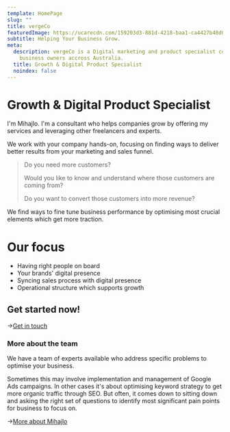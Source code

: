 ```yaml
---
template: HomePage
slug: ""
title: vergeCo
featuredImage: https://ucarecdn.com/159203d3-881d-4218-baa1-ca4427b48d0d/
subtitle: Helping Your Business Grow.
meta:
  description: vergeCo is a Digital marketing and product specialist consulting
    business owners accross Australia.
  title: Growth & Digital Product Specialist
  noindex: false
---
```

# Growth & Digital Product Specialist

I'm Mihajlo. I'm a consultant who helps companies grow by offering my services and leveraging other freelancers and experts.

We work with your company hands-on, focusing on finding ways to deliver better results from your marketing and sales funnel.

> Do you need more customers?
>
> Would you like to know and understand where those customers are coming from?
>
> Do you want to convert those customers into more revenue?

We find ways to fine tune business performance by optimising most crucial elements which get more traction.

# Our focus

* Having right people on board
* Your brands' digital presence
* Syncing sales process with digital presence
* Operational structure which supports growth

## Get started now!

\->[Get in touch](https://vergeco.netlify.app/contact/)

### More about the team

We have a team of experts available who address specific problems to optimise your business.

Sometimes this may involve implementation and management of Google Ads campaigns. In other cases it's about optimising keyword strategy to get more organic traffic through SEO. But often, it comes down to sitting down and asking the right set of questions to identify most significant pain points for business to focus on.

\->[More about Mihajlo](https://www.linkedin.com/in/naumovic/)